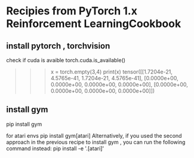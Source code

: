 # Recipies from PyTorch 1.x Reinforcement LearningCookbook


## install pytorch , torchvision 
check if cuda is avaible 
torch.cuda.is_available()

>>> x = torch.empty(3,4)
>>> print(x)
tensor([[1.7204e-21, 4.5765e-41, 1.7204e-21, 4.5765e-41],
        [0.0000e+00, 0.0000e+00, 0.0000e+00, 0.0000e+00],
        [0.0000e+00, 0.0000e+00, 0.0000e+00, 0.0000e+00]])
## install gym
pip install gym

for atari envs
pip install gym[atari]
Alternatively, if you used the second approach in the previous recipe to install
gym , you can run the following command instead:
pip install -e '.[atari]'


